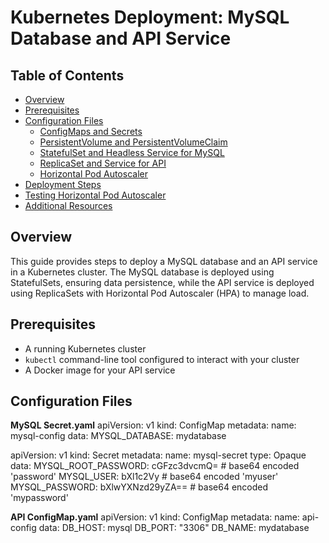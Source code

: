# Kubernetes Deployment: MySQL Database and API Service
## Table of Contents
- [Overview](#overview)
- [Prerequisites](#prerequisites)
- [Configuration Files](#configuration-files)
  - [ConfigMaps and Secrets](#configmaps-and-secrets)
  - [PersistentVolume and PersistentVolumeClaim](#persistentvolume-and-persistentvolumeclaim)
  - [StatefulSet and Headless Service for MySQL](#statefulset-and-headless-service-for-mysql)
  - [ReplicaSet and Service for API](#replicaset-and-service-for-api)
  - [Horizontal Pod Autoscaler](#horizontal-pod-autoscaler)
- [Deployment Steps](#deployment-steps)
- [Testing Horizontal Pod Autoscaler](#testing-horizontal-pod-autoscaler)
- [Additional Resources](#additional-resources)

## Overview
This guide provides steps to deploy a MySQL database and an API service in a Kubernetes cluster. The MySQL database is deployed using StatefulSets, ensuring data persistence, while the API service is deployed using ReplicaSets with Horizontal Pod Autoscaler (HPA) to manage load.
## Prerequisites
- A running Kubernetes cluster
- `kubectl` command-line tool configured to interact with your cluster
- A Docker image for your API service
  
## Configuration Files

**MySQL Secret.yaml**
apiVersion: v1
kind: ConfigMap
metadata:
  name: mysql-config
data:
  MYSQL_DATABASE: mydatabase

apiVersion: v1
kind: Secret
metadata:
  name: mysql-secret
type: Opaque
data:
  MYSQL_ROOT_PASSWORD: cGFzc3dvcmQ= # base64 encoded 'password'
  MYSQL_USER: bXl1c2Vy # base64 encoded 'myuser'
  MYSQL_PASSWORD: bXlwYXNzd29yZA== # base64 encoded 'mypassword'

**API ConfigMap.yaml**
apiVersion: v1
kind: ConfigMap
metadata:
  name: api-config
data:
  DB_HOST: mysql
  DB_PORT: "3306"
  DB_NAME: mydatabase



